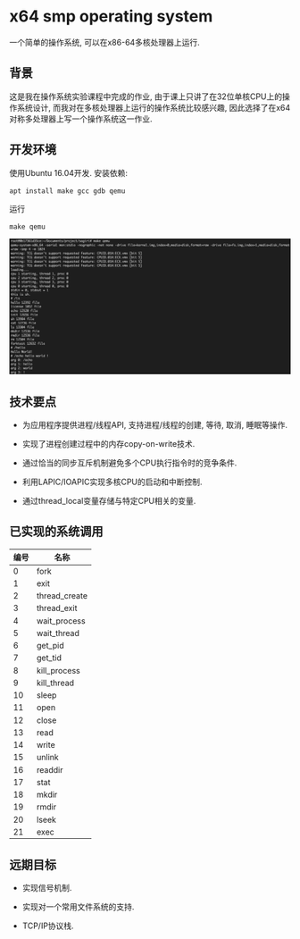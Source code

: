 # x64 smp operating system

一个简单的操作系统, 可以在x86-64多核处理器上运行.

## 背景

这是我在操作系统实验课程中完成的作业, 由于课上只讲了在32位单核CPU上的操作系统设计, 而我对在多核处理器上运行的操作系统比较感兴趣, 因此选择了在x64对称多处理器上写一个操作系统这一作业.

## 开发环境

使用Ubuntu 16.04开发. 安装依赖:

```
apt install make gcc gdb qemu
```

运行

```
make qemu
```

![](./images/image-1.png)

## 技术要点

* 为应用程序提供进程/线程API, 支持进程/线程的创建, 等待, 取消, 睡眠等操作.

* 实现了进程创建过程中的内存copy-on-write技术.

* 通过恰当的同步互斥机制避免多个CPU执行指令时的竞争条件.

* 利用LAPIC/IOAPIC实现多核CPU的启动和中断控制.

* 通过thread_local变量存储与特定CPU相关的变量.

## 已实现的系统调用

|编号|名称|
|---|---|
|0|fork|
|1|exit|
|2|thread_create|
|3|thread_exit|
|4|wait_process|
|5|wait_thread|
|6|get_pid|
|7|get_tid|
|8|kill_process|
|9|kill_thread|
|10|sleep|
|11|open|
|12|close|
|13|read|
|14|write|
|15|unlink|
|16|readdir|
|17|stat|
|18|mkdir|
|19|rmdir|
|20|lseek|
|21|exec|

## 远期目标

* 实现信号机制.

* 实现对一个常用文件系统的支持.

* TCP/IP协议栈.